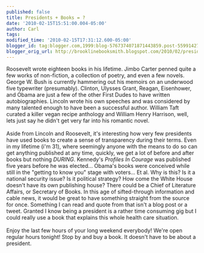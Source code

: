 ```yaml
---
published: false
title: Presidents + Books = ?
date: '2010-02-15T15:51:00.004-05:00'
author: Carl
tags: 
modified_time: '2010-02-15T17:31:12.600-05:00'
blogger_id: tag:blogger.com,1999:blog-5767374071871443859.post-5599142718773589606
blogger_orig_url: http://brooklinebooksmith.blogspot.com/2010/02/presidents-books.html
---
```


Roosevelt wrote eighteen books in his lifetime. Jimbo Carter penned quite a few works of non-fiction, a collection of poetry, and even a few novels. George W. Bush is currently hammering out his memoirs on an underwood five typewriter (presumably). Clinton, Ulysses Grant, Reagan, Eisenhower, and Obama are just a few of the other First Dudes to have written autobiographies. Lincoln wrote his own speeches and was considered by many talented enough to have been a successful author. William Taft curated a killer vegan recipe anthology and William Henry Harrison, well, lets just say he didn't get very far into his romantic novel. <br /><br />Aside from Lincoln and Roosevelt, it's interesting how very few presidents have used books to create a sense of transparency during their terms. Even in my lifetime (i'm 31), where seemingly anyone with the means to do so can get anything published at any time, quickly, we get a lot of before and after books but nothing <i>DURING</i>. Kennedy's <i>Profiles In Courage</i> was published five years before he was elected... Obama's books were conceived while still in the "getting to know you" stage with voters... Et al. Why is this? Is it a national security issue? Is it political strategy? How come the White House doesn't have its own publishing house? There could be a Chief of Literature Affairs, or Secretary of Books. In this age of sifted-through  information and cable news, it would be great to have something straight from the source for once. Something I can read and quote from that isn't a blog post or a tweet. Granted I know being a president is a rather time consuming gig but I could really use a book that explains this whole health care situation.  <br /><br />Enjoy the last few hours of your long weekend everybody! We're open regular hours tonight! Stop by and buy a book. It doesn't have to be about a president.